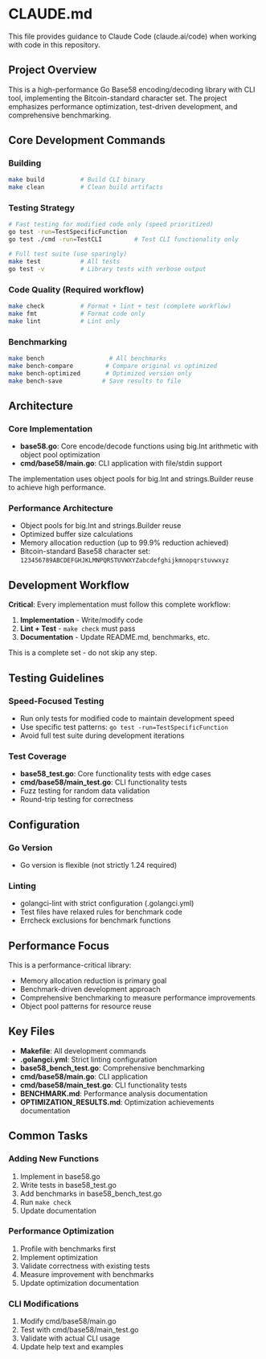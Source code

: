 # CLAUDE.md

This file provides guidance to Claude Code (claude.ai/code) when working with code in this repository.

## Project Overview

This is a high-performance Go Base58 encoding/decoding library with CLI tool, implementing the Bitcoin-standard character set. The project emphasizes performance optimization, test-driven development, and comprehensive benchmarking.

## Core Development Commands

### Building
```bash
make build          # Build CLI binary
make clean          # Clean build artifacts
```

### Testing Strategy
```bash
# Fast testing for modified code only (speed prioritized)
go test -run=TestSpecificFunction
go test ./cmd -run=TestCLI         # Test CLI functionality only

# Full test suite (use sparingly)
make test           # All tests
go test -v          # Library tests with verbose output
```

### Code Quality (Required workflow)
```bash
make check          # Format + lint + test (complete workflow)
make fmt            # Format code only
make lint           # Lint only
```

### Benchmarking
```bash
make bench                  # All benchmarks
make bench-compare         # Compare original vs optimized
make bench-optimized       # Optimized version only
make bench-save           # Save results to file
```

## Architecture

### Core Implementation
- **base58.go**: Core encode/decode functions using big.Int arithmetic with object pool optimization
- **cmd/base58/main.go**: CLI application with file/stdin support

The implementation uses object pools for big.Int and strings.Builder reuse to achieve high performance.

### Performance Architecture
- Object pools for big.Int and strings.Builder reuse
- Optimized buffer size calculations
- Memory allocation reduction (up to 99.9% reduction achieved)
- Bitcoin-standard Base58 character set: `123456789ABCDEFGHJKLMNPQRSTUVWXYZabcdefghijkmnopqrstuvwxyz`

## Development Workflow

**Critical**: Every implementation must follow this complete workflow:
1. **Implementation** - Write/modify code
2. **Lint + Test** - `make check` must pass
3. **Documentation** - Update README.md, benchmarks, etc.

This is a complete set - do not skip any step.

## Testing Guidelines

### Speed-Focused Testing
- Run only tests for modified code to maintain development speed
- Use specific test patterns: `go test -run=TestSpecificFunction`
- Avoid full test suite during development iterations

### Test Coverage
- **base58_test.go**: Core functionality tests with edge cases
- **cmd/base58/main_test.go**: CLI functionality tests
- Fuzz testing for random data validation
- Round-trip testing for correctness

## Configuration

### Go Version
- Go version is flexible (not strictly 1.24 required)

### Linting
- golangci-lint with strict configuration (.golangci.yml)
- Test files have relaxed rules for benchmark code
- Errcheck exclusions for benchmark functions

## Performance Focus

This is a performance-critical library:
- Memory allocation reduction is primary goal
- Benchmark-driven development approach
- Comprehensive benchmarking to measure performance improvements
- Object pool patterns for resource reuse

## Key Files

- **Makefile**: All development commands
- **.golangci.yml**: Strict linting configuration  
- **base58_bench_test.go**: Comprehensive benchmarking
- **cmd/base58/main.go**: CLI application
- **cmd/base58/main_test.go**: CLI functionality tests
- **BENCHMARK.md**: Performance analysis documentation
- **OPTIMIZATION_RESULTS.md**: Optimization achievements documentation

## Common Tasks

### Adding New Functions
1. Implement in base58.go
2. Write tests in base58_test.go
3. Add benchmarks in base58_bench_test.go
4. Run `make check`
5. Update documentation

### Performance Optimization
1. Profile with benchmarks first
2. Implement optimization
3. Validate correctness with existing tests
4. Measure improvement with benchmarks
5. Update optimization documentation

### CLI Modifications
1. Modify cmd/base58/main.go
2. Test with cmd/base58/main_test.go
3. Validate with actual CLI usage
4. Update help text and examples